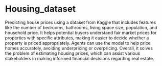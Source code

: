 # Housing_dataset
 Predicting house prices using a dataset from Kaggle that includes features like the number of bedrooms, bathrooms, living space size, population, and household price.
 It helps potential buyers understand fair market prices for properties with specific attributes, making it easier to decide whether a property is priced appropriately. Agents can use the model to help price homes accurately, avoiding underpricing or overpricing. Overall, it solves the problem of estimating housing prices, which can assist various stakeholders in making informed financial decisions regarding real estate.
